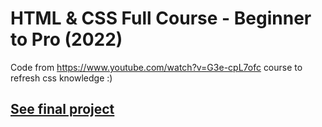 # HTML & CSS Full Course - Beginner to Pro (2022)

Code from https://www.youtube.com/watch?v=G3e-cpL7ofc course to refresh css knowledge :) 

## [See final project](https://tomradford.github.io/b2p-course/youtube.html)
